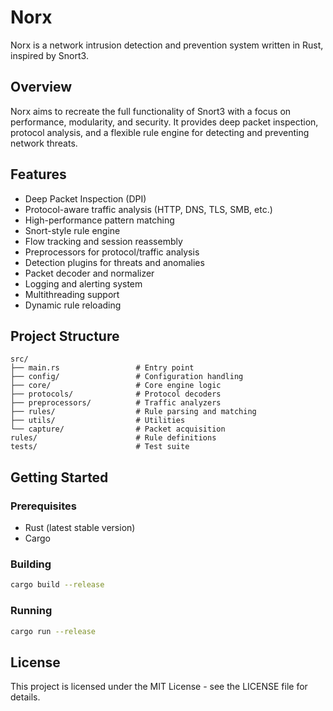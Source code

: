 # Norx

Norx is a network intrusion detection and prevention system written in Rust, inspired by Snort3.

## Overview

Norx aims to recreate the full functionality of Snort3 with a focus on performance, modularity, and security. It provides deep packet inspection, protocol analysis, and a flexible rule engine for detecting and preventing network threats.

## Features

- Deep Packet Inspection (DPI)
- Protocol-aware traffic analysis (HTTP, DNS, TLS, SMB, etc.)
- High-performance pattern matching
- Snort-style rule engine
- Flow tracking and session reassembly
- Preprocessors for protocol/traffic analysis
- Detection plugins for threats and anomalies
- Packet decoder and normalizer
- Logging and alerting system
- Multithreading support
- Dynamic rule reloading

## Project Structure

```
src/
├── main.rs                 # Entry point
├── config/                 # Configuration handling
├── core/                   # Core engine logic
├── protocols/              # Protocol decoders
├── preprocessors/          # Traffic analyzers
├── rules/                  # Rule parsing and matching
├── utils/                  # Utilities
└── capture/                # Packet acquisition
rules/                      # Rule definitions
tests/                      # Test suite
```

## Getting Started

### Prerequisites

- Rust (latest stable version)
- Cargo

### Building

```bash
cargo build --release
```

### Running

```bash
cargo run --release
```

## License

This project is licensed under the MIT License - see the LICENSE file for details.